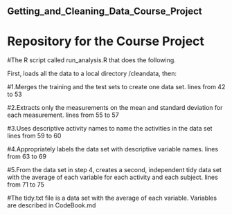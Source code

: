 ## Getting_and_Cleaning_Data_Course_Project
# Repository for the Course Project
#The R script called run_analysis.R that does the following. 

First, loads all the data to a local directory /cleandata, then:

#1.Merges the training and the test sets to create one data set.
lines from 42 to 53

#2.Extracts only the measurements on the mean and standard deviation for each measurement. 
lines from 55 to 57

#3.Uses descriptive activity names to name the activities in the data set
lines from 59 to 60

#4.Appropriately labels the data set with descriptive variable names. 
lines from 63 to 69

#5.From the data set in step 4, creates a second, independent tidy data set with the average of each variable for each activity and each subject.
lines from 71 to 75

#The tidy.txt file is a data set with the average of each variable. Variables are described in CodeBook.md 

